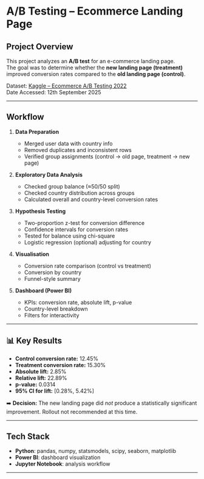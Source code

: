 #  A/B Testing – Ecommerce Landing Page

##  Project Overview
This project analyzes an **A/B test** for an e-commerce landing page.  
The goal was to determine whether the **new landing page (treatment)** improved conversion rates compared to the **old landing page (control)**.  

Dataset: [Kaggle – Ecommerce A/B Testing 2022](https://www.kaggle.com/datasets/putdejudomthai/ecommerce-ab-testing-2022-dataset1/data)  
Date Accessed: 12th September 2025  

---

##  Workflow

1. **Data Preparation**
   - Merged user data with country info
   - Removed duplicates and inconsistent rows
   - Verified group assignments (control → old page, treatment → new page)

2. **Exploratory Data Analysis**
   - Checked group balance (≈50/50 split)
   - Checked country distribution across groups
   - Calculated overall and country-level conversion rates

3. **Hypothesis Testing**
   - Two-proportion z-test for conversion difference
   - Confidence intervals for conversion rates
   - Tested for balance using chi-square
   - Logistic regression (optional) adjusting for country

4. **Visualisation**
   - Conversion rate comparison (control vs treatment)
   - Conversion by country
   - Funnel-style summary

5. **Dashboard (Power BI)**
   - KPIs: conversion rate, absolute lift, p-value
   - Country-level breakdown
   - Filters for interactivity

---

## 📊 Key Results
- **Control conversion rate:** 12.45%  
- **Treatment conversion rate:** 15.30%  
- **Absolute lift:** 2.85%  
- **Relative lift:** 22.89%  
- **p-value:** 0.0314  
- **95% CI for lift:** [0.28%, 5.42%]  

➡️ **Decision:** The new landing page did *not* produce a statistically significant improvement. Rollout not recommended at this time.  

---

##  Tech Stack
- **Python**: pandas, numpy, statsmodels, scipy, seaborn, matplotlib  
- **Power BI**: dashboard visualization  
- **Jupyter Notebook**: analysis workflow  

---

